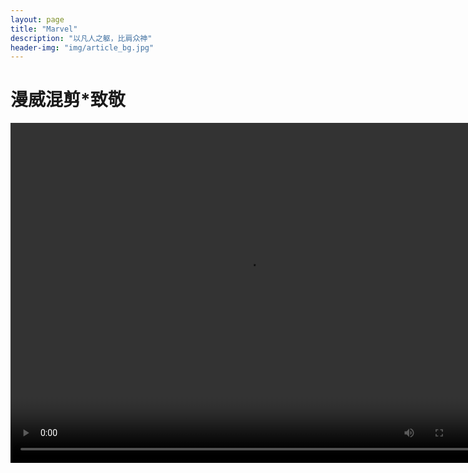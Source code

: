 ```yaml
---
layout: page
title: "Marvel"
description: "以凡人之躯，比肩众神"
header-img: "img/article_bg.jpg"
---
```

<h1>漫威混剪*致敬</h1>
<video width="758" height="544" src="http://t.cn/EagC3QB?m=4365392312976275&u=5662548612"></video>






